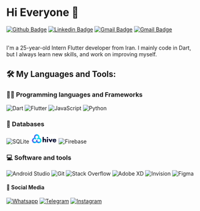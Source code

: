 # Hi Everyone :wave:

[![Github Badge](https://img.shields.io/badge/GitHub-100000?style=for-the-badge&logo=github&logoColor=white)](https://github.com/RasulM97)
[![Linkedin Badge](https://img.shields.io/badge/LinkedIn-0077B5?style=for-the-badge&logo=linkedin&logoColor=white)](https://www.linkedin.com/in/rasul-mohammadi-7833221b9/)
[![Gmail Badge](https://img.shields.io/badge/Gmail-D14836?style=for-the-badge&logo=gmail&logoColor=white)](mailto:Rasulm1997@gmail.com)
[![Gmail Badge](https://img.shields.io/badge/Gmail-D14836?style=for-the-badge&logo=gmail&logoColor=white)](mailto:Ras97m@gmail.com)



</br>I'm a 25-year-old Intern Flutter developer from Iran.
I mainly code in Dart, but I always learn new skills, and work on improving myself.
  
<!-- ## Quick overview
* GitHub stats:  

<a href="https://github.com/anuraghazra/github-readme-stats">
  <img align="center" src="https://github-readme-stats.anuraghazra1.vercel.app/api?username=RasulM97&show_icons=true&line_height=27&include_all_commits=true" alt="My github stats" />
</a>   -->

## 🛠️ My Languages and Tools:

### 👨‍💻 Programming languages and Frameworks

![Dart](https://img.shields.io/badge/dart-%230175C2.svg?style=for-the-badge&logo=dart&logoColor=white)
![Flutter](https://img.shields.io/badge/Flutter-%2302569B.svg?style=for-the-badge&logo=Flutter&logoColor=white)
![JavaScript](https://img.shields.io/badge/javascript-%23323330.svg?style=for-the-badge&logo=javascript&logoColor=%23F7DF1E)
![Python](https://img.shields.io/badge/python-3670A0?style=for-the-badge&logo=python&logoColor=ffdd54)

### 💽 Databases

![SQLite](https://img.shields.io/badge/sqlite-%2307405e.svg?style=for-the-badge&logo=sqlite&logoColor=white)
<a href="#"><img style="width: 70px;" src="https://raw.githubusercontent.com/hivedb/hive/master/.github/logo_transparent.svg?sanitize=true"></a>
![Firebase](https://img.shields.io/badge/firebase-%23039BE5.svg?style=for-the-badge&logo=firebase)

### 💻 Software and tools

![Android Studio](https://img.shields.io/badge/Android%20Studio-3DDC84.svg?style=for-the-badge&logo=android-studio&logoColor=white)
![Git](https://img.shields.io/badge/git-%23F05033.svg?style=for-the-badge&logo=git&logoColor=white)
![Stack Overflow](https://img.shields.io/badge/-Stackoverflow-FE7A16?style=for-the-badge&logo=stack-overflow&logoColor=white)
![Adobe XD](https://img.shields.io/badge/Adobe%20XD-470137?style=for-the-badge&logo=Adobe%20XD&logoColor=#FF61F6)
![Invision](https://img.shields.io/badge/invision-FF3366?style=for-the-badge&logo=invision&logoColor=white)
![Figma](https://img.shields.io/badge/figma-%23F24E1E.svg?style=for-the-badge&logo=figma&logoColor=white)



#### 📱 Social Media
<p>
    <a href="https://wa.me/+989103963648"><img alt="Whatsapp" src="https://img.shields.io/badge/WhatsApp-25D366?style=for-the-badge&logo=whatsapp&logoColor=white"></a>
    <a href="https://t.me/Mr_Rasul"><img alt="Telegram" src="https://img.shields.io/badge/Telegram-2CA5E0?style=for-the-badge&logo=telegram&logoColor=white"></a>
    <a href="https://www.instagram.com/rasul.m97/"><img alt="Instagram" src="https://img.shields.io/badge/Instagram-E4405F?style=for-the-badge&logo=instagram&logoColor=white"></a>
</p>
